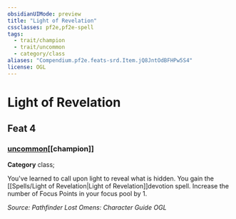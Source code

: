 ```yaml
---
obsidianUIMode: preview
title: "Light of Revelation"
cssclasses: pf2e,pf2e-spell
tags:
  - trait/champion
  - trait/uncommon
  - category/class
aliases: "Compendium.pf2e.feats-srd.Item.jQ8JntOdBFHPw5S4"
license: OGL
---
```

# Light of Revelation
## Feat 4
### [uncommon](uncommon "Uncommon Rarity Trait")[[champion]]

**Category** class; 




You've learned to call upon light to reveal what is hidden. You gain the [[Spells/Light of Revelation|Light of Revelation]]devotion spell. Increase the number of Focus Points in your focus pool by 1.

*Source: Pathfinder Lost Omens: Character Guide*
*OGL*